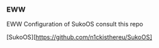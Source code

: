 ### EWW

EWW Configuration of SukoOS consult this repo

[SukoOS][https://github.com/n1ckisthereu/SukoOS]
